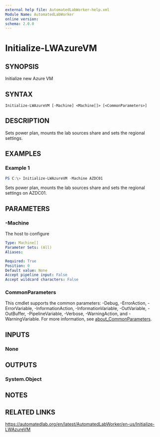 ```yaml
---
external help file: AutomatedLabWorker-help.xml
Module Name: AutomatedLabWorker
online version:
schema: 2.0.0
---
```


# Initialize-LWAzureVM

## SYNOPSIS
Initialize new Azure VM

## SYNTAX

```
Initialize-LWAzureVM [-Machine] <Machine[]> [<CommonParameters>]
```

## DESCRIPTION
Sets power plan, mounts the lab sources share and sets the regional settings.

## EXAMPLES

### Example 1
```powershell
PS C:\> Initialize-LWAzureVM -Machine AZDC01
```

Sets power plan, mounts the lab sources share and sets the regional settings on AZDC01.

## PARAMETERS

### -Machine
The host to configure

```yaml
Type: Machine[]
Parameter Sets: (All)
Aliases:

Required: True
Position: 0
Default value: None
Accept pipeline input: False
Accept wildcard characters: False
```

### CommonParameters
This cmdlet supports the common parameters: -Debug, -ErrorAction, -ErrorVariable, -InformationAction, -InformationVariable, -OutVariable, -OutBuffer, -PipelineVariable, -Verbose, -WarningAction, and -WarningVariable. For more information, see [about_CommonParameters](http://go.microsoft.com/fwlink/?LinkID=113216).

## INPUTS

### None
## OUTPUTS

### System.Object
## NOTES

## RELATED LINKS
https://automatedlab.org/en/latest/AutomatedLabWorker/en-us/Initialize-LWAzureVM
